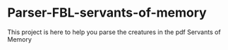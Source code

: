 # Parser-FBL-servants-of-memory
This project is here to help you parse the creatures in the pdf Servants of Memory
